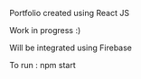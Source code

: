 Portfolio created using React JS

Work in progress :)

Will be integrated using Firebase

To run : npm start


